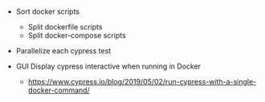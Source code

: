 - Sort docker scripts
    - Split dockerfile scripts
    - Split docker-compose scripts

- Parallelize each cypress test

- GUI Display cypress interactive when running in Docker
    - https://www.cypress.io/blog/2019/05/02/run-cypress-with-a-single-docker-command/
